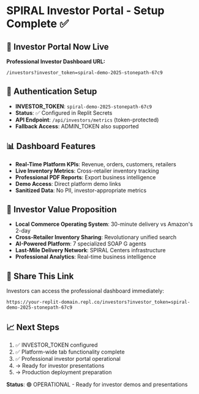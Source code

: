 # SPIRAL Investor Portal - Setup Complete ✅

## 🚀 Investor Portal Now Live

**Professional Investor Dashboard URL:**
```
/investors?investor_token=spiral-demo-2025-stonepath-67c9
```

## 🔐 Authentication Setup
- **INVESTOR_TOKEN**: `spiral-demo-2025-stonepath-67c9` 
- **Status**: ✅ Configured in Replit Secrets
- **API Endpoint**: `/api/investors/metrics` (token-protected)
- **Fallback Access**: ADMIN_TOKEN also supported

## 📊 Dashboard Features
- **Real-Time Platform KPIs**: Revenue, orders, customers, retailers
- **Live Inventory Metrics**: Cross-retailer inventory tracking
- **Professional PDF Reports**: Export business intelligence
- **Demo Access**: Direct platform demo links
- **Sanitized Data**: No PII, investor-appropriate metrics

## 🎯 Investor Value Proposition
- **Local Commerce Operating System**: 30-minute delivery vs Amazon's 2-day
- **Cross-Retailer Inventory Sharing**: Revolutionary unified search
- **AI-Powered Platform**: 7 specialized SOAP G agents
- **Last-Mile Delivery Network**: SPIRAL Centers infrastructure
- **Professional Analytics**: Real-time business intelligence

## 🔗 Share This Link
Investors can access the professional dashboard immediately:
```
https://your-replit-domain.repl.co/investors?investor_token=spiral-demo-2025-stonepath-67c9
```

## 📈 Next Steps
1. ✅ INVESTOR_TOKEN configured
2. ✅ Platform-wide tab functionality complete
3. ✅ Professional investor portal operational
4. → Ready for investor presentations
5. → Production deployment preparation

**Status**: 🟢 OPERATIONAL - Ready for investor demos and presentations